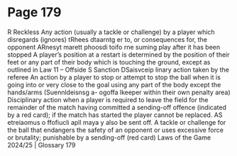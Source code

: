 # Page 179

R
Reckless
Any action (usually a tackle or challenge) by a player which disregards (ignores)
tRhees dtaarntg er to, or consequences for, the opponent
ARnesyt marett phoosdi toifo rne suming play after it has been stopped
A player’s position at a restart is determined by the position of their feet or any
part of their body which is touching the ground, except as outlined in Law 11
– Offside
S
Sanction
DSaisvceip linary action taken by the referee
An action by a player to stop or attempt to stop the ball when it is going into
or very close to the goal using any part of the body except the hands/arms
(Suennldeisnsg a- ogoffa lkeeper within their own penalty area)
Disciplinary action when a player is required to leave the field for the remainder
of the match having committed a sending-off offence (indicated by a red card); if
the match has started the player cannot be replaced.
AS etreiaomus o ffofiucli apll maya y also be sent off.
A tackle or challenge for the ball that endangers the safety of an opponent or
uses excessive force or brutality; punishable by a sending-off (red card)
Laws of the Game 2024/25 | Glossary 179

